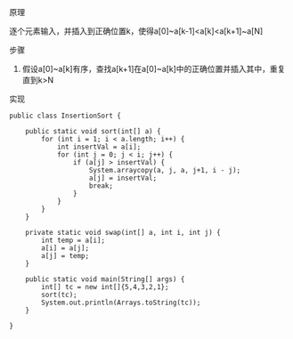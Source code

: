 原理

​	逐个元素输入，并插入到正确位置k，使得a[0]~a[k-1]<a[k]<a[k+1]~a[N]

步骤

1. 假设a[0]~a[k]有序，查找a[k+1]在a[0]~a[k]中的正确位置并插入其中，重复直到k>N



实现

```
public class InsertionSort {

    public static void sort(int[] a) {
        for (int i = 1; i < a.length; i++) {
            int insertVal = a[i];
            for (int j = 0; j < i; j++) {
                if (a[j] > insertVal) {
                    System.arraycopy(a, j, a, j+1, i - j);
                    a[j] = insertVal;
                    break;
                }
            }
        }
    }

    private static void swap(int[] a, int i, int j) {
        int temp = a[i];
        a[i] = a[j];
        a[j] = temp;
    }

    public static void main(String[] args) {
        int[] tc = new int[]{5,4,3,2,1};
        sort(tc);
        System.out.println(Arrays.toString(tc));
    }

}
```

